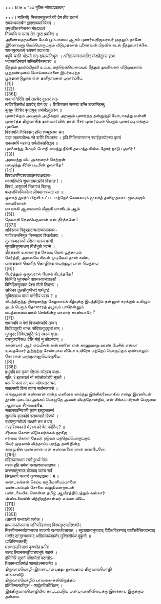 +++
title = "०७ मुक्ति-सौख्यप्रदत्वम्"

+++
( मालिनी) निजजनकुलजेऽपि प्रेम तीव्रं दधानं   
समकथयदथैनं द्वादशाख्याभिरेवम् ।   
अमृतवितरणेनास्य मोक्षप्रदत्वं   
निरुपधि च परत्वं तेन तुष्टः प्रवक्ति ॥   
அணைவதரவணை மேல் பூம்பாவை ஆகம் புணர்வதிருவரவர் முதலும் தானே இணைவனா மெப்பொருட்கும் வீடுமுதலாம் புணைவன் பிறவிக் கடல் நீந்துவார்க்கே.   
शयनमुरगतल्पे श्लेषणं पद्मजायाः   
वपुषि चरति योऽसौ तत्-द्वयस्यादिभूतः । अखिलजनसजातिर् मोक्षहेतुस्स इत्थं   
भवजलधिमपारं सन्तितीर्षत्प्लवश्व ॥   
நீந்தும் துயர்ப்பிறவி உட்பட மற்றெவ்வெவையும் நீந்தும் துயரில்லா வீடுமுதலாம்   
பூந்தண்புனல் பொய்கையானை இடர்கடிந்த   
பூந்தண்டுழாய் என் தனிநாயகன் புணர்ப்பே.   
[[1]]  
[[2]]  
[[36]]  
अकजनिरिति सर्वं तारयेद् दुस्तरं तत्-   
त्वविरहितमोक्षं प्रापयेद् योग एव । शिशिरजल सरस्यां दन्ति राजातिहन्तुः   
कुसुम शिशिर वृन्दायुक् प्रभोर्मेऽतुलस्य ॥   
புணர்க்கும் அயனாம் அழிக்கும் அரனாம் புணர்த்த தன்னுந்தி யோடாகத்து மன்னி புணர்த்த திருவாகித் தன் மார்வில் தான் சேர் புணர்ப்பன் பெரும் புணர்ப்பு எங்கும் புலனே.   
विरचयति विधिस्सन् हन्ति शम्भुस्तथा सन्   
उदर जकमलोत्थः स्वे शरीरे स्थितश्च । हृदि मिलितरमस्सन् स्वार्हकृत्योऽस्य कृत्यं   
सकलमपि महत्तत् सर्वलोकप्रसिद्धम् ॥   
புலனைந்து மேயும் பொறி யைந்து நீங்கி தலமந்த மில்ல தோர் நாடு புகுவீர் !   
[[3]]  
அலமந்து வீய அசுரரைச் செற்றான்   
பலமுந்து சீரில் படிமின் ஒவாதே !   
[[4]]  
विषयधरणिपश्वव्यापृतस्वाक्षपञ्च-   
व्यपगतिमधि शुभानामन्तहीनं विशन्तः ! ।   
विषयं, असुरवर्ग भिन्नगात्रं विहन्तुः   
फलजयिरुचिकीत्य लीयमानास्सदा स्त ॥   
ஒவாத் துயர்ப் பிறவி உட்பட மற்றெவ்வெவையும் மூவாத் தனிமுதலாய் மூவுலகும் காவலோன்   
மாவாகி ஆமையாய் மீனாகி மானிடம் ஆம்   
[[5]]  
தேவாதி தேவபெருமான் என் தீர்த்தனே !   
[[37]]  
अविरतज निदुःखादन्यत्दन्यत्समस्या-   
प्यविरतजनिमूलं निस्सहाय स्त्रिलोक्याः ।   
तुरगकमठरूपो रक्षिता मत्स्य मत्यौं   
सुरपतिसुरनाथस् तीर्थभूतो भवन्मे ॥   
தீர்த்தன் உலகளந்த சேவடி மேல் பூந்தாமம்   
சேர்த்தி, அவையே சிவன் முடிமேல் தான் கண்ட   
பார்த்தன் தெளிந் தொழிந்த பைந்துழாயான் பெருமை   
[[6]]  
பேர்த்தும் ஒருவரால் பேசக் கிடந்ததே !   
किमिति भुवनमाने पावनस्यार्जवाङ्घ्रौ   
विनिहितसुमदाम प्रेक्ष्य मौलौ शिवस्य ।   
अभिनव तुलसीयुग्वैभवं पार्थदृष्टं   
सुविशदमथ वाचा वर्णनीयं परंश्व ? ॥   
கிடந்திருந்து நின்றளந்து கேழலாய்க் கீழ்புக்கு இடந்திடும் தன்னுள் கரக்கும் உமிழும்   
தடம் பெரும் தோளாரத் தழுவும் பாரென்னும்   
மடந்தையை மால் செய்கின்ற மாலார் காண்பாரே ?   
[[7]]  
शयनमपि च वेशं विक्रमांश्चापि तन्वन्   
किटिवपुरपि चान्तः संविशत्युद्घृतां ताम् ।   
भुवमुदर निविष्टामुद्गिरेत् स्वस्य वृत्ता-   
यतभुजपरिरब्धः वेत्ति मोहं नु कोऽस्याम् ॥   
காண்பார் ஆர் எம்மீசன் கண்ணனை என் காணுமாறு ஊண் பேசில் எல்லா உலகுமோர் துற்றாற்றா சேண்பால வீடோ உயிரோ மற்றெப் பொருட்கும் ஏண்பாலும் சோரான் பரந்துளனாமெங்குமே.   
[[8]]  
[[38]]  
प्रभुमपि मम कृष्णं वीक्षकः कोऽस्य कक्षा-   
सृतिः ? इहकवलं नो सर्वलोकोऽपि भुक्तौ ।   
पदमपि परमं तद् धाम जोवास्तदन्यत्   
सकलमपि विनां व्याप्य सर्वान्तरास्ते ॥   
எங்குமுளன் கண்ணன் என்ற மகனைக் காய்ந்து இங்கில்லையாகில் என்று இரணியன் தூண் புடைப்ப அங்கப் பொழுதே அவன் வீயத்தோன்றிய, என் சிங்கப் பிரான் பெருமை ஆராயும் சீர்மைத்தே.   
सकलपदनिवासी कृष्ण इत्युक्तवन्तं   
सुतमधि कृतकोपे स्तम्भघाते हिरण्ये ।   
उदयमुपगतोऽयं तत्क्षणे तत्र तं प्रत्   
नरहरिरुपकारो मेऽस्य को वेद कोर्तिम् ? ॥   
சீர்மை கொள் வீடுசுவர்க்கம் நரகீறா   
ஈர்மை கொள் தேவர் நடுவா மற்றெப்பொருட்கும்   
வேர் முதலாய் வித்தாய்ப் பரந்து தனி நின்ற   
கார்முகில் வண்ணன் என் கண்ணனை நான் கண்டேனே.   
[[10]]  
महितपरमधाम स्वर्गभूरर्ध्य देवाः   
नरक इति समेषां मध्यतश्चान्त्यतश्च ।   
करणमतुलमाद बोजवद् व्याप्य सर्वं   
स्थितमपि घनवर्ण कृष्णमद्राक्षमाः ! मे ॥   
கண்டலங்கள் செய்ய கருமேனியம்மானை   
வண்டலம்பும் சோலை வழுதிவளநாடன்   
பண்டலையில் சொன்ன தமிழ் ஆயிரத்திப்பத்தும் வல்லார்   
விண்டலையில் வீற்றிருந்தாள்வர் எம்மா வீடே.   
[[11]]  
[[9]]  
[[39]]  
(तात्पर्य रत्नावली श्लोकः )   
प्राप्याकारोपपत्त्या जनिपरिहरणाद् विश्वसृष्ट्यादिशक्तेर्   
निस्सीमानन्तदेशान्वयत उपज़गौ रक्षणार्थावतारात् । सुप्रख्यातानुभावाद् विविधविहरणाद् व्याप्तिवैचित्यवत्त्वाद्   
भक्तैर् द्राग्दृश्यभावाद् अखिलफलकृतेर् मुक्तिसौख्यं मुकुन्दे ॥   
(प्रतिबिम्बलहरी)   
मरुणतलनिजाक्षं कृष्णदेहं प्रतीशं   
चलद लिवनसच्छ्रीपाडघभूमेः सहस्रे ।   
द्रमिगिरि सुरागे पक्तिमेतां पठन्तोऽ-   
धिखमनवधिमोक्षं शासतेऽस्माकमेव ॥   
திருவாய்மொழி-இரண்டாம் பத்து-ஒன்பதாம் திருவாய்மொழி   
எம்மாவீடு   
திருவாய்மொழிப் பாவகை-கலிவிருத்தம்   
प्रतिबिम्बलहरीवृत्तं - शार्दूलविक्रीडितम् ।   
இத்திருவாய்மொழியில் காட்டப்படும் பண்பு-பணிவிடைக்கு இலக்காய் இருக்கும் தன்மை.   